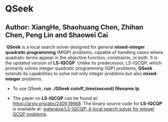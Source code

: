 # QSeek

## Author: XiangHe, Shaohuang Chen, Zhihan Chen, Peng Lin and Shaowei Cai

​		     **QSeek** is a local search solver designed for general **mixed-integer quadratic programming** (MIQP) problems, capable of handling cases where quadratic terms appear in the objective function, constraints, or both. It is the updated version of **LS-IQCQP**. Unlike its predecessor, LS-IQCQP, which primarily solves integer quadratic programming (IQP) problems, **QSeek** extends its capabilities to solve not only integer problems but also **mixed-integer** problems.



- To use QSeek,  **run ./QSeek cutoff_time(second) filename.lp**. 

- The paper on **LS-IQCQP** can be found at: https://arxiv.org/abs/2409.19668. The binary source code for **LS-IQCQP** is available at: [wateralxe/LS-IQCQP: A local search solver for integer QCQP problems](https://github.com/wateralxe/LS-IQCQP).
